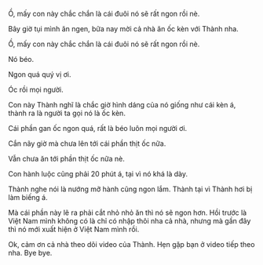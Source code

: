 Ồ, mấy con này chắc chắn là cái đuôi nó sẽ rất ngon rồi nè.

Bây giờ tụi mình ăn ngen, bữa nay mời cả nhà ăn ốc kèn với Thành nha.

Ồ, mấy con này chắc chắn là cái đuôi nó sẽ rất ngon rồi nè.

Nó béo.

Ngon quá quý vị ơi.

Óc rồi mọi người.

Con này Thành nghĩ là chắc giờ hình dáng của nó giống như cái kèn á, thành ra là người ta gọi nó là ốc kèn.

Cái phần gan ốc ngon quá, rất là béo luôn mọi người ơi.

Cắn nãy giờ mà chưa lên tới cái phần thịt ốc nữa.

Vẫn chưa ăn tới phần thịt ốc nữa nè.

Con hành luộc cũng phải 20 phút á, tại vì nó khá là dày.

Thành nghe nói là nướng mỡ hành cũng ngon lắm. Thành tại vì Thành hơi bị làm biếng á.

Mà cái phần này lẽ ra phải cắt nhỏ nhỏ ăn thì nó sẽ ngon hơn. Hồi trước là Việt Nam mình không có là chỉ có nhập thôi nha cả nhà, nhưng mà gần đây thì nó mới xuất hiện ở Việt Nam mình rồi.

Ok, cảm ơn cả nhà theo dõi video của Thành. Hẹn gặp bạn ở video tiếp theo nha. Bye bye.
